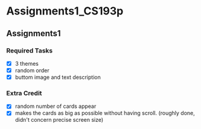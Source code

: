 # Assignments1_CS193p
## Assignments1
### Required Tasks
- [x] 3 themes
- [x] random order
- [x] buttom image and text description

### Extra Credit
- [x] random number of cards appear
- [x] makes the cards as big as possible without having scroll. (roughly done, didn't concern precise screen size)
